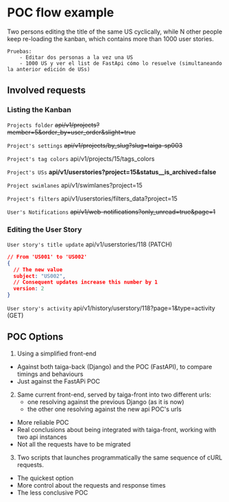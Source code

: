 # POC flow example

Two persons editing the title of the same US cyclically, while N other people keep re-loading the kanban, which contains 
more than 1000 user stories.

```
Pruebas:
	- Editar dos personas a la vez una US
	- 1000 US y ver el list de FastApi cómo lo resuelve (simultaneando la anterior edición de USs)
```

## Involved requests

### Listing the Kanban

`Projects folder`
~~api/v1/projects?member=5&order_by=user_order&slight=true~~

`Project's settings`
~~api/v1/projects/by_slug?slug=taiga-sp003~~

`Project's tag colors`
api/v1/projects/15/tags_colors 

`Project's USs`
**api/v1/userstories?project=15&status__is_archived=false**

`Project swimlanes`
api/v1/swimlanes?project=15

`Project's filters`
api/v1/userstories/filters_data?project=15

`User's Notifications`
~~api/v1/web-notifications?only_unread=true&page=1~~

### Editing the User Story

`User story's title update`
api/v1/userstories/118 (PATCH)

```json
// From 'US001' to 'US002'
{
  // The new value
  subject: "US002",
  // Consequent updates increase this number by 1
  version: 2
}
```

`User story's activity` api/v1/history/userstory/118?page=1&type=activity (GET)


## POC Options

1. Using a simplified front-end 
   
* Against both taiga-back (Django) and the POC (FastAPI), to compare timings and behaviours
* Just against the FastAPi POC

2. Same current front-end, served by taiga-front into two different urls:
    * one resolving against the previous Django (as it is now)
    * the other one resolving against the new api POC's urls


* More reliable POC
* Real conclusions about being integrated with taiga-front, working with two api instances 
* Not all the requests have to be migrated


3. Two scripts that launches programmatically the same sequence of cURL requests.

* The quickest option
* More control about the requests and response times
* The less conclusive POC



